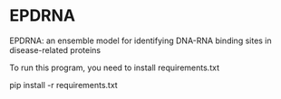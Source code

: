 # EPDRNA
EPDRNA: an ensemble model for identifying DNA-RNA binding sites in disease-related proteins

To run this program, you need to install requirements.txt 

pip install -r requirements.txt 

